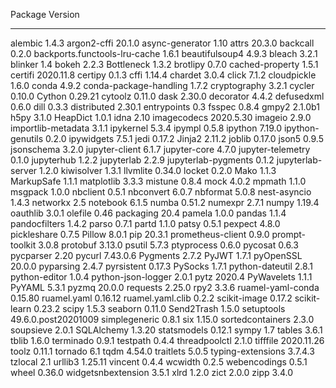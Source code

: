 Package                       Version
----------------------------- -------------------
alembic                       1.4.3
argon2-cffi                   20.1.0
async-generator               1.10
attrs                         20.3.0
backcall                      0.2.0
backports.functools-lru-cache 1.6.1
beautifulsoup4                4.9.3
bleach                        3.2.1
blinker                       1.4
bokeh                         2.2.3
Bottleneck                    1.3.2
brotlipy                      0.7.0
cached-property               1.5.1
certifi                       2020.11.8
certipy                       0.1.3
cffi                          1.14.4
chardet                       3.0.4
click                         7.1.2
cloudpickle                   1.6.0
conda                         4.9.2
conda-package-handling        1.7.2
cryptography                  3.2.1
cycler                        0.10.0
Cython                        0.29.21
cytoolz                       0.11.0
dask                          2.30.0
decorator                     4.4.2
defusedxml                    0.6.0
dill                          0.3.3
distributed                   2.30.1
entrypoints                   0.3
fsspec                        0.8.4
gmpy2                         2.1.0b1
h5py                          3.1.0
HeapDict                      1.0.1
idna                          2.10
imagecodecs                   2020.5.30
imageio                       2.9.0
importlib-metadata            3.1.1
ipykernel                     5.3.4
ipympl                        0.5.8
ipython                       7.19.0
ipython-genutils              0.2.0
ipywidgets                    7.5.1
jedi                          0.17.2
Jinja2                        2.11.2
joblib                        0.17.0
json5                         0.9.5
jsonschema                    3.2.0
jupyter-client                6.1.7
jupyter-core                  4.7.0
jupyter-telemetry             0.1.0
jupyterhub                    1.2.2
jupyterlab                    2.2.9
jupyterlab-pygments           0.1.2
jupyterlab-server             1.2.0
kiwisolver                    1.3.1
llvmlite                      0.34.0
locket                        0.2.0
Mako                          1.1.3
MarkupSafe                    1.1.1
matplotlib                    3.3.3
mistune                       0.8.4
mock                          4.0.2
mpmath                        1.1.0
msgpack                       1.0.0
nbclient                      0.5.1
nbconvert                     6.0.7
nbformat                      5.0.8
nest-asyncio                  1.4.3
networkx                      2.5
notebook                      6.1.5
numba                         0.51.2
numexpr                       2.7.1
numpy                         1.19.4
oauthlib                      3.0.1
olefile                       0.46
packaging                     20.4
pamela                        1.0.0
pandas                        1.1.4
pandocfilters                 1.4.2
parso                         0.7.1
partd                         1.1.0
patsy                         0.5.1
pexpect                       4.8.0
pickleshare                   0.7.5
Pillow                        8.0.1
pip                           20.3.1
prometheus-client             0.9.0
prompt-toolkit                3.0.8
protobuf                      3.13.0
psutil                        5.7.3
ptyprocess                    0.6.0
pycosat                       0.6.3
pycparser                     2.20
pycurl                        7.43.0.6
Pygments                      2.7.2
PyJWT                         1.7.1
pyOpenSSL                     20.0.0
pyparsing                     2.4.7
pyrsistent                    0.17.3
PySocks                       1.7.1
python-dateutil               2.8.1
python-editor                 1.0.4
python-json-logger            2.0.1
pytz                          2020.4
PyWavelets                    1.1.1
PyYAML                        5.3.1
pyzmq                         20.0.0
requests                      2.25.0
rpy2                          3.3.6
ruamel-yaml-conda             0.15.80
ruamel.yaml                   0.16.12
ruamel.yaml.clib              0.2.2
scikit-image                  0.17.2
scikit-learn                  0.23.2
scipy                         1.5.3
seaborn                       0.11.0
Send2Trash                    1.5.0
setuptools                    49.6.0.post20201009
simplegeneric                 0.8.1
six                           1.15.0
sortedcontainers              2.3.0
soupsieve                     2.0.1
SQLAlchemy                    1.3.20
statsmodels                   0.12.1
sympy                         1.7
tables                        3.6.1
tblib                         1.6.0
terminado                     0.9.1
testpath                      0.4.4
threadpoolctl                 2.1.0
tifffile                      2020.11.26
toolz                         0.11.1
tornado                       6.1
tqdm                          4.54.0
traitlets                     5.0.5
typing-extensions             3.7.4.3
tzlocal                       2.1
urllib3                       1.25.11
vincent                       0.4.4
wcwidth                       0.2.5
webencodings                  0.5.1
wheel                         0.36.0
widgetsnbextension            3.5.1
xlrd                          1.2.0
zict                          2.0.0
zipp                          3.4.0

